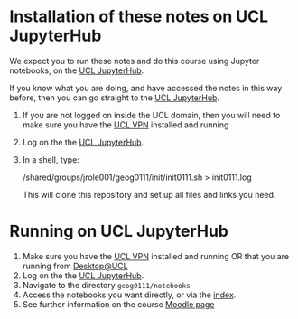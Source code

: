 # Installation of these notes on UCL JupyterHub

We expect you to run these notes and do this course using Jupyter notebooks, on the [UCL JupyterHub](https://jupyter.data-science.rc.ucl.ac.uk/).

If you know what you are doing, and have accessed the notes in this way before, then you can go straight to the [UCL JupyterHub](https://jupyter.data-science.rc.ucl.ac.uk/).

1. If you are not logged on inside the UCL domain, then you will need to make sure you have the [UCL VPN](https://www.ucl.ac.uk/isd/services/get-connected/ucl-virtual-private-network-vpn) installed and running
2. Log on the the [UCL JupyterHub](https://jupyter.data-science.rc.ucl.ac.uk/).
3. In a shell, type:

    /shared/groups/jrole001/geog0111/init/init0111.sh > init0111.log

   This will clone this repository and set up all files and links you need.

# Running on UCL JupyterHub

1. Make sure you have the [UCL VPN](https://www.ucl.ac.uk/isd/services/get-connected/ucl-virtual-private-network-vpn) installed and running OR that you are running from [Desktop@UCL](https://www.ucl.ac.uk/isd/services/computers/remote-access/desktopucl-anywhere)
2. Log on the the [UCL JupyterHub](https://jupyter.data-science.rc.ucl.ac.uk/).
3. Navigate to the directory `geog0111/notebooks`
4. Access the notebooks you want directly, or via the [index](TIMETABLE.md).
5. See further information on the course [Moodle page](https://moodle.ucl.ac.uk/course/view.php?id=21495)
